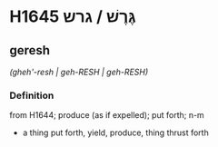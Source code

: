 # H1645 גֶּרֶשׁ / גרש

## geresh

_(gheh'-resh | ɡeh-RESH | ɡeh-RESH)_

### Definition

from H1644; produce (as if expelled); put forth; n-m

- a thing put forth, yield, produce, thing thrust forth
